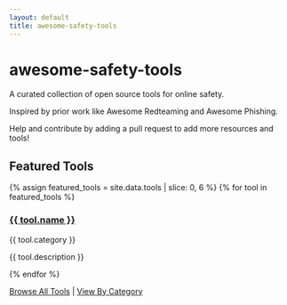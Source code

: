 ```yaml
---
layout: default
title: awesome-safety-tools
---
```


# awesome-safety-tools

A curated collection of open source tools for online safety.

Inspired by prior work like Awesome Redteaming and Awesome Phishing.

Help and contribute by adding a pull request to add more resources and tools!

## Featured Tools

<div class="tools-container">
  {% assign featured_tools = site.data.tools | slice: 0, 6 %}
  {% for tool in featured_tools %}
    <div class="tool-card">
      <h3><a href="{{ tool.link }}" target="_blank" rel="noopener">{{ tool.name }}</a></h3>
      <span class="category">{{ tool.category }}</span>
      <p>{{ tool.description }}</p>
    </div>
  {% endfor %}
</div>

[Browse All Tools](/tools/) | [View By Category](/categories/)